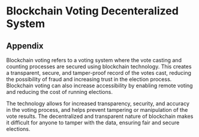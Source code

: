 # Blockchain Voting Decenteralized System  
## Appendix


Blockchain voting refers to a voting system where the vote casting and counting processes are secured using blockchain technology. This creates a transparent, secure, and tamper-proof record of the votes cast, reducing the possibility of fraud and increasing trust in the election process. Blockchain voting can also increase accessibility by enabling remote voting and reducing the cost of running elections.

The technology allows for increased transparency, security, and accuracy in the voting process, and helps prevent tampering or manipulation of the vote results. The decentralized and transparent nature of blockchain makes it difficult for anyone to tamper with the data, ensuring fair and secure elections.
